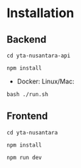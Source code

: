 # Installation
## Backend
`cd yta-nusantara-api`

`npm install`

- Docker:
Linux/Mac:

`bash ./run.sh`

## Frontend
`cd yta-nusantara`

`npm install`

`npm run dev`
